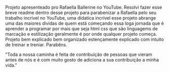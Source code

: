Projeto apresenteado pro Rafaella Ballerine no YouTube.
Resolvi fazer esse breve readme dentro desse projeto para parabenizar a Rafaella pelo seu trabalho incrivel no YouTube, uma didatica incrível esse projeto abrange uma das maiores dividas de quem está começando essa loga jornada que é aprender a programar por mais que seja html css que são linguagems de marcação e estilização geralmente é por onde qualquer projeto começa.
Projeto bem explicado bem organizado estençamente explicado com intuito de treinar e treniar.
Parabêns.

"Toda a nossa caminha é feita de contribuição de pessoas que vieram antes de nós e é com muito gosto de adiciona a sua contribuição a minha vida."